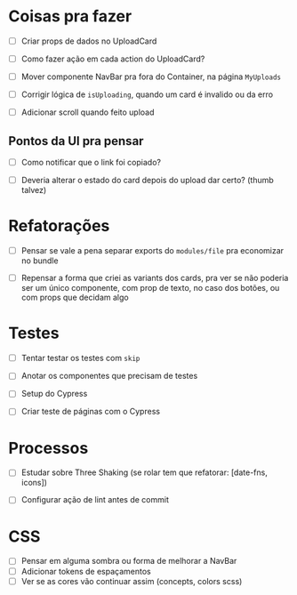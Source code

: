 # Coisas pra fazer
- [ ] Criar props de dados no UploadCard
- [ ] Como fazer ação em cada action do UploadCard?
- [ ] Mover componente NavBar pra fora do Container, na página `MyUploads`
- [ ] Corrigir lógica de `isUploading`, quando um card é invalido ou da erro
- [ ] Adicionar scroll quando feito upload


## Pontos da UI pra pensar
- [ ] Como notificar que o link foi copiado?
- [ ] Deveria alterar o estado do card depois do upload dar certo? (thumb talvez)


# Refatorações
- [ ] Pensar se vale a pena separar exports do `modules/file` pra economizar no bundle
- [ ] Repensar a forma que criei as variants dos cards, pra ver se não poderia ser um único componente, com prop de texto, no caso dos botões, ou com props que decidam algo


# Testes
- [ ] Tentar testar os testes com `skip`
- [ ] Anotar os componentes que precisam de testes
- [ ] Setup do Cypress
- [ ] Criar teste de páginas com o Cypress


# Processos
- [ ] Estudar sobre Three Shaking (se rolar tem que refatorar: [date-fns, icons])
- [ ] Configurar ação de lint antes de commit


# CSS
- [ ] Pensar em alguma sombra ou forma de melhorar a NavBar
- [ ] Adicionar tokens de espaçamentos
- [ ] Ver se as cores vão continuar assim (concepts, colors scss)
